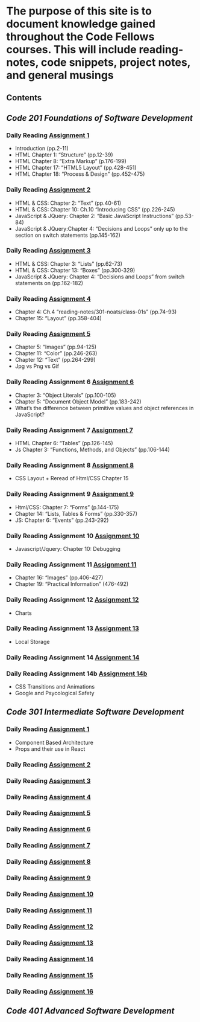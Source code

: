 
<!--layout: page
title: "Reading Notes"
permareading-notes/301-noats/class-01: /reading-notes/
-->

# The purpose of this site is to document knowledge gained throughout the Code Fellows courses. This will include reading-notes, code snippets, project notes, and general musings

## Contents
  
## ***Code 201 Foundations of Software Development***
  
### Daily Reading [Assignment 1](reading-notes/201-noats/class-01.md)
  
* Introduction (pp.2-11)
* HTML Chapter 1: “Structure” (pp.12-39)
* HTML Chapter 8: “Extra Markup” (p.176-199)
* HTML Chapter 17: “HTML5 Layout” (pp.428-451)
* HTML Chapter 18: “Process & Design” (pp.452-475)
  
### Daily Reading [Assignment 2](reading-notes/201-noats/class-02.md)
  
* HTML & CSS: Chapter 2: “Text” (pp.40-61)
* HTML & CSS: Chapter 10: Ch.10 “Introducing CSS” (pp.226-245)
* JavaScript & JQuery: Chapter 2: “Basic JavaScript Instructions” (pp.53-84)
* JavaScript & JQuery:Chapter 4: “Decisions and Loops” only up to the section on switch statements (pp.145-162)

### Daily Reading [Assignment 3](reading-notes/201-noats/class-03.md)
  
* HTML & CSS: Chapter 3: “Lists” (pp.62-73)
* HTML & CSS: Chapter 13: “Boxes” (pp.300-329)
* JavaScript & JQuery: Chapter 4: “Decisions and Loops” from switch statements on (pp.162-182)

### Daily Reading [Assignment 4](reading-notes/201-noats/class-04.md)

* Chapter 4: Ch.4 “reading-notes/301-noats/class-01s” (pp.74-93)
* Chapter 15: “Layout” (pp.358-404)

### Daily Reading [Assignment 5](reading-notes/201-noats/class-05.md)

* Chapter 5: “Images” (pp.94-125)
* Chapter 11: “Color” (pp.246-263)
* Chapter 12: “Text” (pp.264-299)
* Jpg vs Png vs Gif

### Daily Reading Assignment 6 [Assignment 6](reading-notes/201-noats/class-06.md)

* Chapter 3: “Object Literals” (pp.100-105)
* Chapter 5: “Document Object Model” (pp.183-242)
* What’s the difference between primitive values and object references in JavaScript?

### Daily Reading Assignment 7 [Assignment 7](reading-notes/201-noats/class-07.md)

* HTML Chapter 6: “Tables” (pp.126-145)
* Js Chapter 3: “Functions, Methods, and Objects” (pp.106-144)

### Daily Reading Assignment 8 [Assignment 8](reading-notes/201-noats/class-08.md)

* CSS Layout + Reread of Html/CSS Chapter 15

### Daily Reading Assignment 9 [Assignment 9](reading-notes/201-noats/class-09.md)

* Html/CSS: Chapter 7: “Forms” (p.144-175)
* Chapter 14: “Lists, Tables & Forms” (pp.330-357)
* JS: Chapter 6: “Events” (pp.243-292)

### Daily Reading Assignment 10 [Assignment 10](reading-notes/201-noats/class-10.md)

* Javascript/Jquery: Chapter 10: Debugging

### Daily Reading Assignment 11 [Assignment 11](reading-notes/201-noats/class-11.md)

* Chapter 16: “Images” (pp.406-427)
* Chapter 19: “Practical Information” (476-492)

### Daily Reading Assignment 12 [Assignment 12](reading-notes/201-noats/class-12.md)

* Charts

### Daily Reading Assignment 13 [Assignment 13](reading-notes/201-noats/class-13.md)

* Local Storage

### Daily Reading Assignment 14 [Assignment 14](reading-notes/201-noats/class-14.md)

### Daily Reading Assignment 14b [Assignment 14b](reading-notes/201-noats/class-14b.md)

* CSS Transitions and Animations
* Google and Psycological Safety

## ***Code 301 Intermediate Software Development***

### Daily Reading [Assignment 1](reading-notes/301-noats/class-01)

* Component Based Architecture
* Props and their use in React

### Daily Reading [Assignment 2](reading-notes/301-noats/class-01)

### Daily Reading [Assignment 3](reading-notes/301-noats/class-01)

### Daily Reading [Assignment 4](reading-notes/301-noats/class-01)

### Daily Reading [Assignment 5](reading-notes/301-noats/class-01)

### Daily Reading [Assignment 6](reading-notes/301-noats/class-01)

### Daily Reading [Assignment 7](reading-notes/301-noats/class-01)

### Daily Reading [Assignment 8](reading-notes/301-noats/class-01)

### Daily Reading [Assignment 9](reading-notes/301-noats/class-01)

### Daily Reading [Assignment 10](reading-notes/301-noats/class-01)

### Daily Reading [Assignment 11](reading-notes/301-noats/class-01)

### Daily Reading [Assignment 12](reading-notes/301-noats/class-01)

### Daily Reading [Assignment 13](reading-notes/301-noats/class-01)

### Daily Reading [Assignment 14](reading-notes/301-noats/class-01)

### Daily Reading [Assignment 15](reading-notes/301-noats/class-01)

### Daily Reading [Assignment 16](reading-notes/301-noats/class-01)

## ***Code 401 Advanced Software Development***
